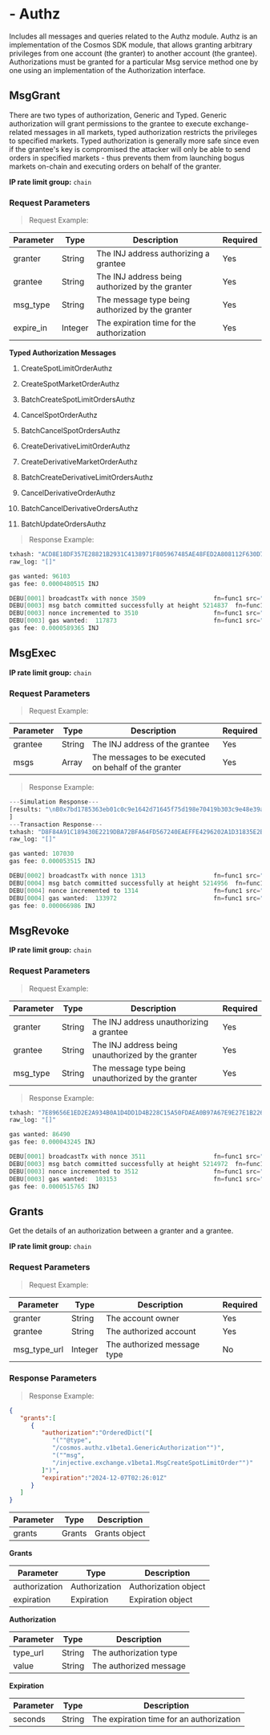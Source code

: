# - Authz
Includes all messages and queries related to the Authz module. Authz is an implementation of the Cosmos SDK module, that allows granting arbitrary privileges from one account (the granter) to another account (the grantee). Authorizations must be granted for a particular Msg service method one by one using an implementation of the Authorization interface.

## MsgGrant

There are two types of authorization, Generic and Typed. Generic authorization will grant permissions to the grantee to execute exchange-related messages in all markets, typed authorization restricts the privileges to specified markets. Typed authorization is generally more safe since even if the grantee's key is compromised the attacker will only be able to send orders in specified markets - thus prevents them from launching bogus markets on-chain and executing orders on behalf of the granter.

**IP rate limit group:** `chain`


### Request Parameters
> Request Example:

<!-- MARKDOWN-AUTO-DOCS:START (CODE:src=https://github.com/InjectiveLabs/sdk-python/raw/master/examples/chain_client/19_MsgGrant.py) -->
<!-- MARKDOWN-AUTO-DOCS:END -->

<!-- MARKDOWN-AUTO-DOCS:START (CODE:src=https://github.com/InjectiveLabs/sdk-go/raw/master/examples/chain/19_MsgGrant/example.go) -->
<!-- MARKDOWN-AUTO-DOCS:END -->

|Parameter|Type|Description|Required|
|----|----|----|----|
|granter|String|The INJ address authorizing a grantee|Yes|
|grantee|String|The INJ address being authorized by the granter|Yes|
|msg_type|String|The message type being authorized by the granter|Yes|
|expire_in|Integer|The expiration time for the authorization|Yes|

**Typed Authorization Messages**

1. CreateSpotLimitOrderAuthz

2. CreateSpotMarketOrderAuthz

3. BatchCreateSpotLimitOrdersAuthz

4. CancelSpotOrderAuthz

5. BatchCancelSpotOrdersAuthz

6. CreateDerivativeLimitOrderAuthz

7. CreateDerivativeMarketOrderAuthz

8. BatchCreateDerivativeLimitOrdersAuthz

9. CancelDerivativeOrderAuthz

10. BatchCancelDerivativeOrdersAuthz

11. BatchUpdateOrdersAuthz

> Response Example:

``` python
txhash: "ACD8E18DF357E28821B2931C4138971F805967485AE48FED2A808112F630D7E9"
raw_log: "[]"

gas wanted: 96103
gas fee: 0.0000480515 INJ
```

```go
DEBU[0001] broadcastTx with nonce 3509                   fn=func1 src="client/chain/chain.go:598"
DEBU[0003] msg batch committed successfully at height 5214837  fn=func1 src="client/chain/chain.go:619" txHash=1F1FD519002B85C68CAE5593FDDB11FD749F918D5BBCA5F10E8AF6CFF0C5090A
DEBU[0003] nonce incremented to 3510                     fn=func1 src="client/chain/chain.go:623"
DEBU[0003] gas wanted:  117873                           fn=func1 src="client/chain/chain.go:624"
gas fee: 0.0000589365 INJ
```

## MsgExec

**IP rate limit group:** `chain`


### Request Parameters
> Request Example:

<!-- MARKDOWN-AUTO-DOCS:START (CODE:src=https://github.com/InjectiveLabs/sdk-python/raw/master/examples/chain_client/20_MsgExec.py) -->
<!-- MARKDOWN-AUTO-DOCS:END -->

<!-- MARKDOWN-AUTO-DOCS:START (CODE:src=https://github.com/InjectiveLabs/sdk-go/raw/master/examples/chain/20_MsgExec/example.go) -->
<!-- MARKDOWN-AUTO-DOCS:END -->

|Parameter|Type|Description|Required|
|----|----|----|----|
|grantee|String|The INJ address of the grantee|Yes|
|msgs|Array|The messages to be executed on behalf of the granter|Yes|

> Response Example:

``` python
---Simulation Response---
[results: "\nB0x7bd1785363eb01c0c9e1642d71645f75d198e70419b303c9e48e39af3e428bcf"
]
---Transaction Response---
txhash: "D8F84A91C189430E2219DBA72BFA64FD567240EAEFFE4296202A1D31835E2EE1"
raw_log: "[]"

gas wanted: 107030
gas fee: 0.000053515 INJ
```

```go
DEBU[0002] broadcastTx with nonce 1313                   fn=func1 src="client/chain/chain.go:598"
DEBU[0004] msg batch committed successfully at height 5214956  fn=func1 src="client/chain/chain.go:619" txHash=6968428F68F3F1380D9A059C964F0C39C943EBBCCD758E8541270DC3B4037A02
DEBU[0004] nonce incremented to 1314                     fn=func1 src="client/chain/chain.go:623"
DEBU[0004] gas wanted:  133972                           fn=func1 src="client/chain/chain.go:624"
gas fee: 0.000066986 INJ
```

## MsgRevoke

**IP rate limit group:** `chain`


### Request Parameters
> Request Example:

<!-- MARKDOWN-AUTO-DOCS:START (CODE:src=https://github.com/InjectiveLabs/sdk-python/raw/master/examples/chain_client/21_MsgRevoke.py) -->
<!-- MARKDOWN-AUTO-DOCS:END -->

<!-- MARKDOWN-AUTO-DOCS:START (CODE:src=https://github.com/InjectiveLabs/sdk-go/raw/master/examples/chain/21_MsgRevoke/example.go) -->
<!-- MARKDOWN-AUTO-DOCS:END -->

|Parameter|Type|Description|Required|
|----|----|----|----|
|granter|String|The INJ address unauthorizing a grantee|Yes|
|grantee|String|The INJ address being unauthorized by the granter|Yes|
|msg_type|String|The message type being unauthorized by the granter|Yes|

> Response Example:

``` python
txhash: "7E89656E1ED2E2A934B0A1D4DD1D4B228C15A50FDAEA0B97A67E9E27E1B22627"
raw_log: "[]"

gas wanted: 86490
gas fee: 0.000043245 INJ
```

```go
DEBU[0001] broadcastTx with nonce 3511                   fn=func1 src="client/chain/chain.go:598"
DEBU[0003] msg batch committed successfully at height 5214972  fn=func1 src="client/chain/chain.go:619" txHash=CB15AC2B2722E5CFAA61234B3668043BA1333DAC728B875A77946EEE11FE48C2
DEBU[0003] nonce incremented to 3512                     fn=func1 src="client/chain/chain.go:623"
DEBU[0003] gas wanted:  103153                           fn=func1 src="client/chain/chain.go:624"
gas fee: 0.0000515765 INJ
```


## Grants

Get the details of an authorization between a granter and a grantee.

**IP rate limit group:** `chain`


### Request Parameters
> Request Example:

<!-- MARKDOWN-AUTO-DOCS:START (CODE:src=https://github.com/InjectiveLabs/sdk-python/raw/master/examples/chain_client/27_Grants.py) -->
<!-- MARKDOWN-AUTO-DOCS:END -->

<!-- MARKDOWN-AUTO-DOCS:START (CODE:src=https://github.com/InjectiveLabs/sdk-go/raw/master/examples/chain/27_QueryAuthzGrants/example.go) -->
<!-- MARKDOWN-AUTO-DOCS:END -->

|Parameter|Type|Description|Required|
|----|----|----|----|
|granter|String|The account owner|Yes|
|grantee|String|The authorized account|Yes|
|msg_type_url|Integer|The authorized message type|No|


### Response Parameters
> Response Example:

```json
{
   "grants":[
      {
         "authorization":"OrderedDict("[
            "(""@type",
            "/cosmos.authz.v1beta1.GenericAuthorization"")",
            "(""msg",
            "/injective.exchange.v1beta1.MsgCreateSpotLimitOrder"")"
         ]")",
         "expiration":"2024-12-07T02:26:01Z"
      }
   ]
}
```

|Parameter|Type|Description|
|----|----|----|
|grants|Grants|Grants object|

**Grants**

|Parameter|Type|Description|
|----|----|----|
|authorization|Authorization|Authorization object|
|expiration|Expiration|Expiration object|

**Authorization**

|Parameter|Type|Description|
|----|----|----|
|type_url|String|The authorization type|
|value|String|The authorized message|

**Expiration**

|Parameter|Type|Description|
|----|----|----|
|seconds|String|The expiration time for an authorization|
